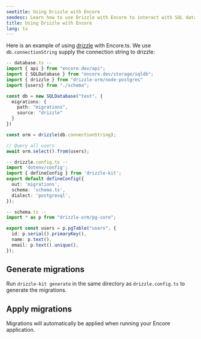 ```yaml
---
seotitle: Using Drizzle with Encore
seodesc: Learn how to use Drizzle with Encore to interact with SQL databases.
title: Using Drizzle with Encore
lang: ts
---
```


Here is an example of using [drizzle](https://orm.drizzle.team/) with Encore.ts. We use `db.connectionString` supply the connection string to drizzle:

```ts
-- database.ts --
import { api } from "encore.dev/api";
import { SQLDatabase } from "encore.dev/storage/sqldb";
import { drizzle } from "drizzle-orm/node-postgres"
import {users} from "./schema";

const db = new SQLDatabase("test", {
  migrations: {
    path: "migrations",
    source: "drizzle"
  }
})

const orm = drizzle(db.connectionString);

// Query all users
await orm.select().from(users);

-- drizzle.config.ts --
import 'dotenv/config';
import { defineConfig } from 'drizzle-kit';
export default defineConfig({
  out: 'migrations',
  schema: 'schema.ts',
  dialect: 'postgresql',
});

-- schema.ts --
import * as p from "drizzle-orm/pg-core";

export const users = p.pgTable("users", {
  id: p.serial().primaryKey(),
  name: p.text(),
  email: p.text().unique(),
});
```

## Generate migrations
Run `drizzle-kit generate` in the same directory as `drizzle.config.ts` to generate the migrations.

## Apply migrations
Migrations will automatically be applied when running your Encore application.


<GitHubLink
href="https://github.com/encoredev/examples/tree/main/ts/drizzle"
desc="Using Drizzle ORM with Encore.ts"
/>